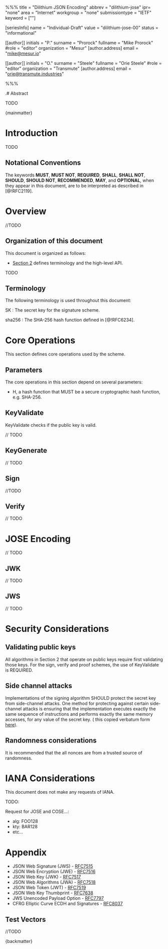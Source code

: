 %%%
title = "Dilithium JSON Encoding"
abbrev = "dilithium-jose"
ipr= "none"
area = "Internet"
workgroup = "none"
submissiontype = "IETF"
keyword = [""]

[seriesInfo]
name = "Individual-Draft"
value = "dilithium-jose-00"
status = "informational"

[[author]]
initials = "P."
surname = "Prorock"
fullname = "Mike Prorock"
#role = "editor"
organization = "Mesur"
[author.address]
email = "mike@mesur.io"

[[author]]
initials = "O."
surname = "Steele"
fullname = "Orie Steele"
#role = "editor"
organization = "Transmute"
[author.address]
email = "orie@transmute.industries"

%%%

.# Abstract

TODO

{mainmatter}

# Introduction

TODO

## Notational Conventions

The keywords **MUST**, **MUST NOT**, **REQUIRED**, **SHALL**, **SHALL NOT**, **SHOULD**,
**SHOULD NOT**, **RECOMMENDED**, **MAY**, and **OPTIONAL**, when they appear in this
document, are to be interpreted as described in [@!RFC2119].

# Overview

//TODO

## Organization of this document

This document is organized as follows:

- [Section 2](#section-2) defines terminology and the high-level API.

TODO

## Terminology

The following terminology is used throughout this document:

SK
: The secret key for the signature scheme.

sha256
: The SHA-256 hash function defined in [@!RFC6234].

# Core Operations

This section defines core operations used by the scheme.

## Parameters

The core operations in this section depend on several parameters:

<!-- IF we want to parameterize we can... recommend we remove this section, not provide only 1 value for any parameter. -->

- H, a hash function that MUST be a secure cryptographic hash function, e.g. SHA-256.

## KeyValidate

KeyValidate checks if the public key is valid.

// TODO

## KeyGenerate

// TODO

## Sign

//TODO

## Verify

// TODO

# JOSE Encoding

// TODO

## JWK

// TODO

## JWS

// TODO

# Security Considerations

## Validating public keys

All algorithms in Section 2 that operate on public keys require first validating those keys.
For the sign, verify and proof schemes, the use of KeyValidate is REQUIRED.

## Side channel attacks

Implementations of the signing algorithm SHOULD protect the secret key from side-channel attacks. One method for protecting against certain side-channel attacks is ensuring that the implementation executes exactly the same sequence of instructions and performs exactly the same memory accesses, for any value of the secret key. ( this copied verbatum form [here](https://raw.githubusercontent.com/mattrglobal/bbs-signatures-spec/master/spec.md)).

## Randomness considerations

It is recommended that the all nonces are from a trusted source of randomness.

# IANA Considerations

This document does not make any requests of IANA.

TODO:

Request for JOSE and COSE...:

- alg: FOO128
- kty: BAR128
- etc...

# Appendix

- JSON Web Signature (JWS) - [RFC7515][spec-jws]
- JSON Web Encryption (JWE) - [RFC7516][spec-jwe]
- JSON Web Key (JWK) - [RFC7517][spec-jwk]
- JSON Web Algorithms (JWA) - [RFC7518][spec-jwa]
- JSON Web Token (JWT) - [RFC7519][spec-jwt]
- JSON Web Key Thumbprint - [RFC7638][spec-thumbprint]
- JWS Unencoded Payload Option - [RFC7797][spec-b64]
- CFRG Elliptic Curve ECDH and Signatures - [RFC8037][spec-okp]

[spec-b64]: https://tools.ietf.org/html/rfc7797
[spec-cookbook]: https://tools.ietf.org/html/rfc7520
[spec-jwa]: https://tools.ietf.org/html/rfc7518
[spec-jwe]: https://tools.ietf.org/html/rfc7516
[spec-jwk]: https://tools.ietf.org/html/rfc7517
[spec-jws]: https://tools.ietf.org/html/rfc7515
[spec-jwt]: https://tools.ietf.org/html/rfc7519
[spec-okp]: https://tools.ietf.org/html/rfc8037
[spec-secp256k1]: https://tools.ietf.org/html/rfc8812
[spec-thumbprint]: https://tools.ietf.org/html/rfc7638

## Test Vectors

//TODO

{backmatter}
